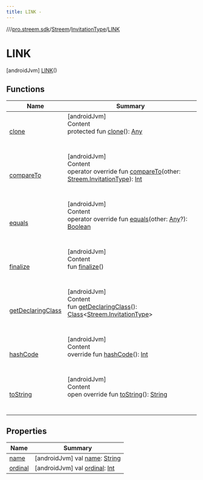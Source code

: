 ```yaml
---
title: LINK -
---
```

//[<root>](../../../../../index.md)/[pro.streem.sdk](../../../index.md)/[Streem](../../index.md)/[InvitationType](../index.md)/[LINK](index.md)



# LINK  
 [androidJvm] [LINK](index.md)()  
   


## Functions  
  
|  Name |  Summary | 
|---|---|
| <a name="kotlin/Enum/clone/#/PointingToDeclaration/"></a>[clone](../-p-h-o-n-e/index.md#%5Bkotlin%2FEnum%2Fclone%2F%23%2FPointingToDeclaration%2F%5D%2FFunctions%2F1825239512)| <a name="kotlin/Enum/clone/#/PointingToDeclaration/"></a>[androidJvm]  <br>Content  <br>protected fun [clone](../-p-h-o-n-e/index.md#%5Bkotlin%2FEnum%2Fclone%2F%23%2FPointingToDeclaration%2F%5D%2FFunctions%2F1825239512)(): [Any](https://kotlinlang.org/api/latest/jvm/stdlib/kotlin/-any/index.html)  <br><br><br>|
| <a name="kotlin/Enum/compareTo/#pro.streem.sdk.Streem.InvitationType/PointingToDeclaration/"></a>[compareTo](../-p-h-o-n-e/index.md#%5Bkotlin%2FEnum%2FcompareTo%2F%23pro.streem.sdk.Streem.InvitationType%2FPointingToDeclaration%2F%5D%2FFunctions%2F1825239512)| <a name="kotlin/Enum/compareTo/#pro.streem.sdk.Streem.InvitationType/PointingToDeclaration/"></a>[androidJvm]  <br>Content  <br>operator override fun [compareTo](../-p-h-o-n-e/index.md#%5Bkotlin%2FEnum%2FcompareTo%2F%23pro.streem.sdk.Streem.InvitationType%2FPointingToDeclaration%2F%5D%2FFunctions%2F1825239512)(other: [Streem.InvitationType](../index.md)): [Int](https://kotlinlang.org/api/latest/jvm/stdlib/kotlin/-int/index.html)  <br><br><br>|
| <a name="kotlin/Enum/equals/#kotlin.Any?/PointingToDeclaration/"></a>[equals](../-p-h-o-n-e/index.md#%5Bkotlin%2FEnum%2Fequals%2F%23kotlin.Any%3F%2FPointingToDeclaration%2F%5D%2FFunctions%2F1825239512)| <a name="kotlin/Enum/equals/#kotlin.Any?/PointingToDeclaration/"></a>[androidJvm]  <br>Content  <br>operator override fun [equals](../-p-h-o-n-e/index.md#%5Bkotlin%2FEnum%2Fequals%2F%23kotlin.Any%3F%2FPointingToDeclaration%2F%5D%2FFunctions%2F1825239512)(other: [Any](https://kotlinlang.org/api/latest/jvm/stdlib/kotlin/-any/index.html)?): [Boolean](https://kotlinlang.org/api/latest/jvm/stdlib/kotlin/-boolean/index.html)  <br><br><br>|
| <a name="kotlin/Enum/finalize/#/PointingToDeclaration/"></a>[finalize](../-p-h-o-n-e/index.md#%5Bkotlin%2FEnum%2Ffinalize%2F%23%2FPointingToDeclaration%2F%5D%2FFunctions%2F1825239512)| <a name="kotlin/Enum/finalize/#/PointingToDeclaration/"></a>[androidJvm]  <br>Content  <br>fun [finalize](../-p-h-o-n-e/index.md#%5Bkotlin%2FEnum%2Ffinalize%2F%23%2FPointingToDeclaration%2F%5D%2FFunctions%2F1825239512)()  <br><br><br>|
| <a name="kotlin/Enum/getDeclaringClass/#/PointingToDeclaration/"></a>[getDeclaringClass](../-p-h-o-n-e/index.md#%5Bkotlin%2FEnum%2FgetDeclaringClass%2F%23%2FPointingToDeclaration%2F%5D%2FFunctions%2F1825239512)| <a name="kotlin/Enum/getDeclaringClass/#/PointingToDeclaration/"></a>[androidJvm]  <br>Content  <br>fun [getDeclaringClass](../-p-h-o-n-e/index.md#%5Bkotlin%2FEnum%2FgetDeclaringClass%2F%23%2FPointingToDeclaration%2F%5D%2FFunctions%2F1825239512)(): [Class](https://developer.android.com/reference/kotlin/java/lang/Class.html)<[Streem.InvitationType](../index.md)>  <br><br><br>|
| <a name="kotlin/Enum/hashCode/#/PointingToDeclaration/"></a>[hashCode](../-p-h-o-n-e/index.md#%5Bkotlin%2FEnum%2FhashCode%2F%23%2FPointingToDeclaration%2F%5D%2FFunctions%2F1825239512)| <a name="kotlin/Enum/hashCode/#/PointingToDeclaration/"></a>[androidJvm]  <br>Content  <br>override fun [hashCode](../-p-h-o-n-e/index.md#%5Bkotlin%2FEnum%2FhashCode%2F%23%2FPointingToDeclaration%2F%5D%2FFunctions%2F1825239512)(): [Int](https://kotlinlang.org/api/latest/jvm/stdlib/kotlin/-int/index.html)  <br><br><br>|
| <a name="kotlin/Enum/toString/#/PointingToDeclaration/"></a>[toString](../-p-h-o-n-e/index.md#%5Bkotlin%2FEnum%2FtoString%2F%23%2FPointingToDeclaration%2F%5D%2FFunctions%2F1825239512)| <a name="kotlin/Enum/toString/#/PointingToDeclaration/"></a>[androidJvm]  <br>Content  <br>open override fun [toString](../-p-h-o-n-e/index.md#%5Bkotlin%2FEnum%2FtoString%2F%23%2FPointingToDeclaration%2F%5D%2FFunctions%2F1825239512)(): [String](https://kotlinlang.org/api/latest/jvm/stdlib/kotlin/-string/index.html)  <br><br><br>|


## Properties  
  
|  Name |  Summary | 
|---|---|
| <a name="pro.streem.sdk/Streem.InvitationType.LINK/name/#/PointingToDeclaration/"></a>[name](name.md)| <a name="pro.streem.sdk/Streem.InvitationType.LINK/name/#/PointingToDeclaration/"></a> [androidJvm] val [name](name.md): [String](https://kotlinlang.org/api/latest/jvm/stdlib/kotlin/-string/index.html)   <br>|
| <a name="pro.streem.sdk/Streem.InvitationType.LINK/ordinal/#/PointingToDeclaration/"></a>[ordinal](ordinal.md)| <a name="pro.streem.sdk/Streem.InvitationType.LINK/ordinal/#/PointingToDeclaration/"></a> [androidJvm] val [ordinal](ordinal.md): [Int](https://kotlinlang.org/api/latest/jvm/stdlib/kotlin/-int/index.html)   <br>|

